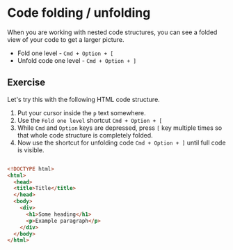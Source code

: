 Code folding / unfolding
=========================

When you are working with nested code structures, you can see a folded view
of your code to get a larger picture.

* Fold one level - `Cmd + Option + [`
* Unfold code one level - `Cmd + Option + ]`


Exercise
---------

Let's try this with the following HTML code structure.

1. Put your cursor inside the `p` text somewhere.
2. Use the `Fold one level` shortcut `Cmd + Option + [`
3. While `Cmd` and `Option` keys are depressed, press `[` key multiple times
   so that whole code structure is completely folded.
4. Now use the shortcut for unfolding code `Cmd + Option + ]` until full code
   is visible.

```html

<!DOCTYPE html>
<html>
  <head>
  <title>Title</title>
  </head>
  <body>
    <div>
      <h1>Some heading</h1>
      <p>Example paragraph</p>
    </div>
  </body>
</html>

```
